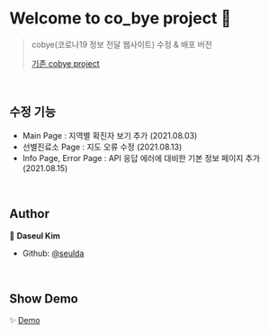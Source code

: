 # Welcome to co_bye project 👋

> cobye(코로나19 정보 전달 웹사이트) 수정 & 배포 버전
> 
> [기존 cobye project](https://github.com/seulda/cobye)
> 

<br>

## 수정 기능

* Main Page : 지역별 확진자 보기 추가 (2021.08.03)
* 선별진료소 Page : 지도 오류 수정 (2021.08.13)
* Info Page, Error Page : API 응답 에러에 대비한 기본 정보 페이지 추가 (2021.08.15)

<br>

## Author

👤 **Daseul Kim**

* Github: [@seulda](https://github.com/seulda)

<br>

## Show Demo

✨ [Demo](https://cobye.site)

